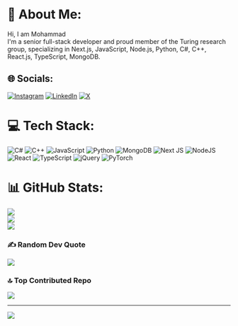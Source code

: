 # 💫 About Me:
Hi, I am Mohammad<br>I'm a senior full-stack developer and proud member of the Turing research group, specializing in Next.js, JavaScript, Node.js, Python, C#, C++, React.js, TypeScript, MongoDB. 


## 🌐 Socials:
[![Instagram](https://img.shields.io/badge/Instagram-%23E4405F.svg?logo=Instagram&logoColor=white)](https://instagram.com/this_mhmdd) [![LinkedIn](https://img.shields.io/badge/LinkedIn-%230077B5.svg?logo=linkedin&logoColor=white)](https://linkedin.com/in/mohammad-ghaedi-b81690328) [![X](https://img.shields.io/badge/X-black.svg?logo=X&logoColor=white)](https://x.com/Mhmdghaediii) 

# 💻 Tech Stack:
![C#](https://img.shields.io/badge/c%23-%23239120.svg?style=for-the-badge&logo=csharp&logoColor=white) ![C++](https://img.shields.io/badge/c++-%2300599C.svg?style=for-the-badge&logo=c%2B%2B&logoColor=white) ![JavaScript](https://img.shields.io/badge/javascript-%23323330.svg?style=for-the-badge&logo=javascript&logoColor=%23F7DF1E) ![Python](https://img.shields.io/badge/python-3670A0?style=for-the-badge&logo=python&logoColor=ffdd54) ![MongoDB](https://img.shields.io/badge/MongoDB-%234ea94b.svg?style=for-the-badge&logo=mongodb&logoColor=white) ![Next JS](https://img.shields.io/badge/Next-black?style=for-the-badge&logo=next.js&logoColor=white) ![NodeJS](https://img.shields.io/badge/node.js-6DA55F?style=for-the-badge&logo=node.js&logoColor=white) ![React](https://img.shields.io/badge/react-%2320232a.svg?style=for-the-badge&logo=react&logoColor=%2361DAFB) ![TypeScript](https://img.shields.io/badge/typescript-%23007ACC.svg?style=for-the-badge&logo=typescript&logoColor=white) ![jQuery](https://img.shields.io/badge/jquery-%230769AD.svg?style=for-the-badge&logo=jquery&logoColor=white) ![PyTorch](https://img.shields.io/badge/PyTorch-%23EE4C2C.svg?style=for-the-badge&logo=PyTorch&logoColor=white)
# 📊 GitHub Stats:
![](https://github-readme-stats.vercel.app/api?username=mhmdghaedi&theme=ocean_dark&hide_border=false&include_all_commits=false&count_private=false)<br/>
![](https://github-readme-streak-stats.herokuapp.com/?user=mhmdghaedi&theme=ocean_dark&hide_border=false)<br/>
![](https://github-readme-stats.vercel.app/api/top-langs/?username=mhmdghaedi&theme=ocean_dark&hide_border=false&include_all_commits=false&count_private=false&layout=compact)

### ✍️ Random Dev Quote
![](https://quotes-github-readme.vercel.app/api?type=horizontal&theme=gruvbox)

### 🔝 Top Contributed Repo
![](https://github-contributor-stats.vercel.app/api?username=mhmdghaedi&limit=5&theme=ocean_dark&combine_all_yearly_contributions=true)

---
[![](https://visitcount.itsvg.in/api?id=mhmdghaedi&icon=4&color=3)](https://visitcount.itsvg.in)

<!-- Proudly created with GPRM ( https://gprm.itsvg.in ) -->
